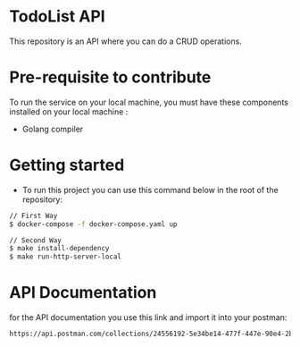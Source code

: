 # TodoList API
This repository is an API where you can do a CRUD operations.

# Pre-requisite to contribute
To run the service on your local machine, you must have these components installed on your local machine : 
- Golang compiler

# Getting started
- To run this project you can use this command below in the root of the repository:
```sh
// First Way
$ docker-compose -f docker-compose.yaml up

// Second Way
$ make install-dependency
$ make run-http-server-local
```

# API Documentation
for the API documentation you use this link and  import it into your postman:
```sh
https://api.postman.com/collections/24556192-5e34be14-477f-447e-90e4-2b3240a008cb?access_key=PMAT-01H0D57MJCFJDFTF44M3N8N0R5
```
